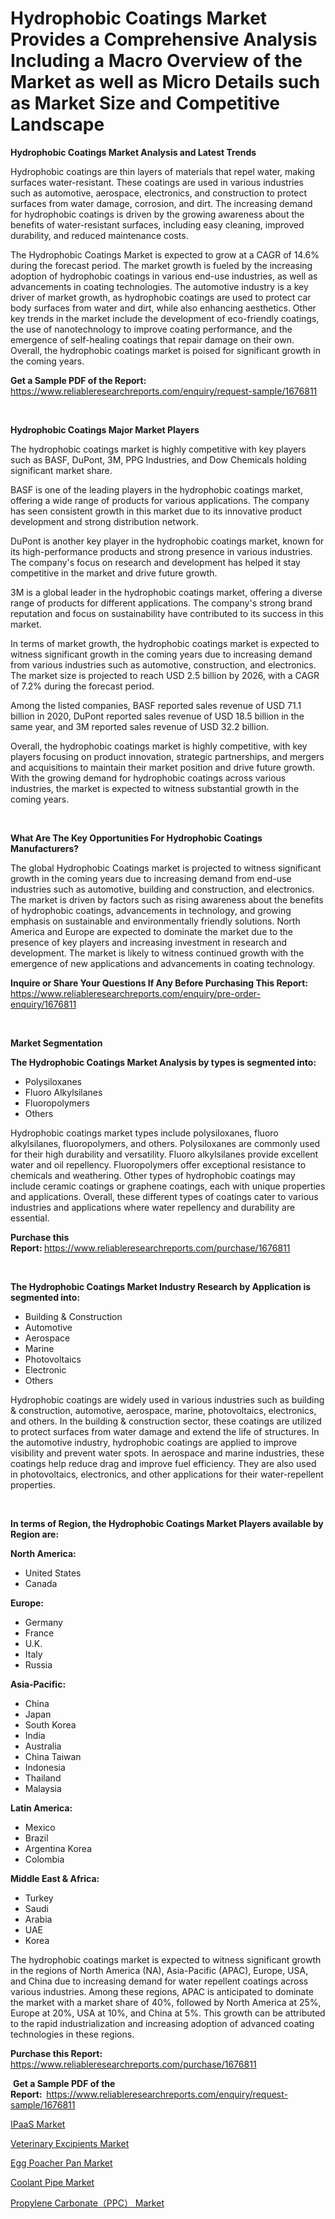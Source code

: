 <p><h1>Hydrophobic Coatings Market Provides a Comprehensive Analysis Including a Macro Overview of the Market as well as Micro Details such as Market Size and Competitive Landscape</h1></p><p><strong>Hydrophobic Coatings Market Analysis and Latest Trends</strong></p>
<p><p>Hydrophobic coatings are thin layers of materials that repel water, making surfaces water-resistant. These coatings are used in various industries such as automotive, aerospace, electronics, and construction to protect surfaces from water damage, corrosion, and dirt. The increasing demand for hydrophobic coatings is driven by the growing awareness about the benefits of water-resistant surfaces, including easy cleaning, improved durability, and reduced maintenance costs.</p><p>The Hydrophobic Coatings Market is expected to grow at a CAGR of 14.6% during the forecast period. The market growth is fueled by the increasing adoption of hydrophobic coatings in various end-use industries, as well as advancements in coating technologies. The automotive industry is a key driver of market growth, as hydrophobic coatings are used to protect car body surfaces from water and dirt, while also enhancing aesthetics. Other key trends in the market include the development of eco-friendly coatings, the use of nanotechnology to improve coating performance, and the emergence of self-healing coatings that repair damage on their own. Overall, the hydrophobic coatings market is poised for significant growth in the coming years.</p></p>
<p><strong>Get a Sample PDF of the Report:&nbsp;</strong> <a href="https://www.reliableresearchreports.com/enquiry/request-sample/1676811">https://www.reliableresearchreports.com/enquiry/request-sample/1676811</a></p>
<p>&nbsp;</p>
<p><strong>Hydrophobic Coatings Major Market Players</strong></p>
<p><p>The hydrophobic coatings market is highly competitive with key players such as BASF, DuPont, 3M, PPG Industries, and Dow Chemicals holding significant market share. </p><p>BASF is one of the leading players in the hydrophobic coatings market, offering a wide range of products for various applications. The company has seen consistent growth in this market due to its innovative product development and strong distribution network.</p><p>DuPont is another key player in the hydrophobic coatings market, known for its high-performance products and strong presence in various industries. The company's focus on research and development has helped it stay competitive in the market and drive future growth.</p><p>3M is a global leader in the hydrophobic coatings market, offering a diverse range of products for different applications. The company's strong brand reputation and focus on sustainability have contributed to its success in this market.</p><p>In terms of market growth, the hydrophobic coatings market is expected to witness significant growth in the coming years due to increasing demand from various industries such as automotive, construction, and electronics. The market size is projected to reach USD 2.5 billion by 2026, with a CAGR of 7.2% during the forecast period.</p><p>Among the listed companies, BASF reported sales revenue of USD 71.1 billion in 2020, DuPont reported sales revenue of USD 18.5 billion in the same year, and 3M reported sales revenue of USD 32.2 billion.</p><p>Overall, the hydrophobic coatings market is highly competitive, with key players focusing on product innovation, strategic partnerships, and mergers and acquisitions to maintain their market position and drive future growth. With the growing demand for hydrophobic coatings across various industries, the market is expected to witness substantial growth in the coming years.</p></p>
<p>&nbsp;</p>
<p><strong>What Are The Key Opportunities For Hydrophobic Coatings Manufacturers?</strong></p>
<p><p>The global Hydrophobic Coatings market is projected to witness significant growth in the coming years due to increasing demand from end-use industries such as automotive, building and construction, and electronics. The market is driven by factors such as rising awareness about the benefits of hydrophobic coatings, advancements in technology, and growing emphasis on sustainable and environmentally friendly solutions. North America and Europe are expected to dominate the market due to the presence of key players and increasing investment in research and development. The market is likely to witness continued growth with the emergence of new applications and advancements in coating technology.</p></p>
<p><strong>Inquire or Share Your Questions If Any Before Purchasing This Report:</strong> <a href="https://www.reliableresearchreports.com/enquiry/pre-order-enquiry/1676811">https://www.reliableresearchreports.com/enquiry/pre-order-enquiry/1676811</a></p>
<p>&nbsp;</p>
<p><strong>Market Segmentation</strong></p>
<p><strong>The Hydrophobic Coatings Market Analysis by types is segmented into:</strong></p>
<p><ul><li>Polysiloxanes</li><li>Fluoro Alkylsilanes</li><li>Fluoropolymers</li><li>Others</li></ul></p>
<p><p>Hydrophobic coatings market types include polysiloxanes, fluoro alkylsilanes, fluoropolymers, and others. Polysiloxanes are commonly used for their high durability and versatility. Fluoro alkylsilanes provide excellent water and oil repellency. Fluoropolymers offer exceptional resistance to chemicals and weathering. Other types of hydrophobic coatings may include ceramic coatings or graphene coatings, each with unique properties and applications. Overall, these different types of coatings cater to various industries and applications where water repellency and durability are essential.</p></p>
<p><strong>Purchase this Report:&nbsp;</strong><a href="https://www.reliableresearchreports.com/purchase/1676811">https://www.reliableresearchreports.com/purchase/1676811</a></p>
<p>&nbsp;</p>
<p><strong>The Hydrophobic Coatings Market Industry Research by Application is segmented into:</strong></p>
<p><ul><li>Building & Construction</li><li>Automotive</li><li>Aerospace</li><li>Marine</li><li>Photovoltaics</li><li>Electronic</li><li>Others</li></ul></p>
<p><p>Hydrophobic coatings are widely used in various industries such as building & construction, automotive, aerospace, marine, photovoltaics, electronics, and others. In the building & construction sector, these coatings are utilized to protect surfaces from water damage and extend the life of structures. In the automotive industry, hydrophobic coatings are applied to improve visibility and prevent water spots. In aerospace and marine industries, these coatings help reduce drag and improve fuel efficiency. They are also used in photovoltaics, electronics, and other applications for their water-repellent properties.</p></p>
<p>&nbsp;</p>
<p><strong>In terms of Region, the Hydrophobic Coatings Market Players available by Region are:</strong></p>
<p>
    <p> <strong> North America: </strong>
        <ul>
            <li>United States</li>
            <li>Canada</li>
        </ul>
        </p> 
    <p> <strong> Europe: </strong>
        <ul>
            <li>Germany</li>
            <li>France</li>
            <li>U.K.</li>
            <li>Italy</li>
            <li>Russia</li>
        </ul>
        </p> 
    <p> <strong> Asia-Pacific: </strong>
        <ul>
            <li>China</li>
            <li>Japan</li>
            <li>South Korea</li>
            <li>India</li>
            <li>Australia</li>
            <li>China Taiwan</li>
            <li>Indonesia</li>
            <li>Thailand</li>
            <li>Malaysia</li>
        </ul>
        </p> 
    <p> <strong> Latin America: </strong>
        <ul>
            <li>Mexico</li>
            <li>Brazil</li>
            <li>Argentina Korea</li>
            <li>Colombia</li>
        </ul>
        </p> 
    <p> <strong> Middle East & Africa: </strong>
        <ul>
            <li>Turkey</li>
            <li>Saudi</li>
            <li>Arabia</li>
            <li>UAE</li>
            <li>Korea</li>
        </ul>
    </p>
    </p>
<p><p>The hydrophobic coatings market is expected to witness significant growth in the regions of North America (NA), Asia-Pacific (APAC), Europe, USA, and China due to increasing demand for water repellent coatings across various industries. Among these regions, APAC is anticipated to dominate the market with a market share of 40%, followed by North America at 25%, Europe at 20%, USA at 10%, and China at 5%. This growth can be attributed to the rapid industrialization and increasing adoption of advanced coating technologies in these regions.</p></p>
<p><strong>Purchase this Report: </strong><a href="https://www.reliableresearchreports.com/purchase/1676811">https://www.reliableresearchreports.com/purchase/1676811</a></p>
<p>&nbsp;<strong>Get a Sample PDF of the Report:&nbsp;&nbsp;</strong><a href="https://www.reliableresearchreports.com/enquiry/request-sample/1676811">https://www.reliableresearchreports.com/enquiry/request-sample/1676811</a></p>
<p><strong></strong></p>
<p><p><a href="https://medium.com/@joanacasper19/ipaas-market-share-evolution-and-market-growth-trends-2024-2031-2de295c050b9">IPaaS Market</a></p><p><a href="https://github.com/pgtimber/Market-Research-Report-List-1/blob/main/veterinary-excipients-market.md">Veterinary Excipients Market</a></p><p><a href="https://medium.com/@paulmcglynn6456/egg-poacher-pan-market-furnishes-information-on-market-share-market-trends-and-market-growth-4eea0630047c">Egg Poacher Pan Market</a></p><p><a href="https://medium.com/@paulmcglynn6456/coolant-pipe-market-insights-into-market-cagr-market-trends-and-growth-strategies-cc2babaab1e4">Coolant Pipe Market</a></p><p><a href="https://github.com/arionmp/Market-Research-Report-List-2/blob/main/propylene-carbonateppc-market.md">Propylene Carbonate（PPC） Market</a></p></p>